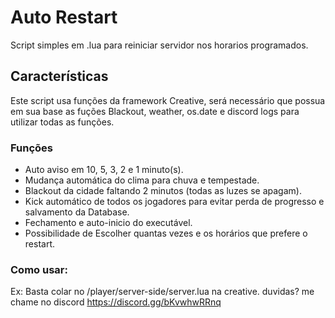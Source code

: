 # Auto Restart
 Script simples em .lua para reiniciar servidor nos horarios programados.

## Características

Este script usa funções da framework Creative, será necessário que possua em sua base as fuções Blackout, weather, os.date e discord logs para utilizar todas as funções.

### Funções

- Auto aviso em 10, 5, 3, 2 e 1 minuto(s).
- Mudança automática do clima para chuva e tempestade.
- Blackout da cidade faltando 2 minutos (todas as luzes se apagam).
- Kick automático de todos os jogadores para evitar perda de progresso e salvamento da Database.
- Fechamento e auto-inicio do executável.
- Possibilidade de Escolher quantas vezes e os horários que prefere o restart.

### Como usar:

Ex: Basta colar no /player/server-side/server.lua na creative.
duvidas? me chame no discord https://discord.gg/bKvwhwRRnq
